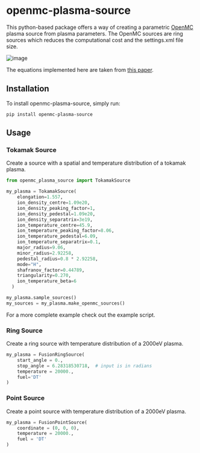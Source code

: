 # openmc-plasma-source

This python-based package offers a way of creating a parametric [OpenMC](https://github.com/openmc-dev/openmc) plasma source from plasma parameters.
The OpenMC sources are ring sources which reduces the computational cost and the settings.xml file size.

![image](https://user-images.githubusercontent.com/40028739/134315320-2188e335-666b-4495-aa88-6b1b049b2df0.png)

The equations implemented here are taken from [this paper](https://doi.org/10.1016/j.fusengdes.2012.02.025).

## Installation

To install openmc-plasma-source, simply run:
```
pip install openmc-plasma-source
```


## Usage

### Tokamak Source

Create a source with a spatial and temperature distribution of a tokamak plasma.

```python
from openmc_plasma_source import TokamakSource

my_plasma = TokamakSource(
    elongation=1.557,
    ion_density_centre=1.09e20,
    ion_density_peaking_factor=1,
    ion_density_pedestal=1.09e20,
    ion_density_separatrix=3e19,
    ion_temperature_centre=45.9,
    ion_temperature_peaking_factor=8.06,
    ion_temperature_pedestal=6.09,
    ion_temperature_separatrix=0.1,
    major_radius=9.06,
    minor_radius=2.92258,
    pedestal_radius=0.8 * 2.92258,
    mode="H",
    shafranov_factor=0.44789,
    triangularity=0.270,
    ion_temperature_beta=6
  )

my_plasma.sample_sources()
my_sources = my_plasma.make_openmc_sources()
```

For a more complete example check out the example script.

### Ring Source


Create a ring source with temperature distribution of a 2000eV plasma.

```python
my_plasma = FusionRingSource(
    start_angle = 0.,
    stop_angle = 6.28318530718,  # input is in radians
    temperature = 20000.,
    fuel='DT'
)
```
### Point Source

Create a point source with temperature distribution of a 2000eV plasma.


```python
my_plasma = FusionPointSource(
    coordinate = (0, 0, 0),
    temperature = 20000.,
    fuel = 'DT'
)
```